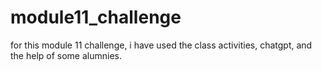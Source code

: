# module11_challenge
for this module 11 challenge, i have used the class activities, chatgpt, and the help of some alumnies.

